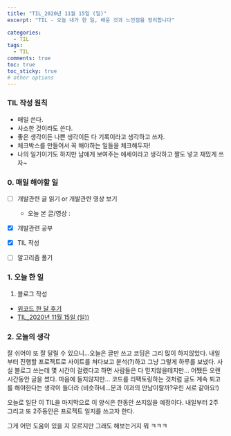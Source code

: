 ```yaml
---
title: "TIL_2020년 11월 15일 (일)"
excerpt: "TIL - 오늘 내가 한 일, 배운 것과 느낀점을 정리합니다"

categories:
  - TIL
tags:
  - TIL
comments: true
toc: true
toc_sticky: true
# other options
---
```


### TIL 작성 원칙

- 매일 쓴다.
- 사소한 것이라도 쓴다.
- 좋은 생각이든 나쁜 생각이든 다 기록이라고 생각하고 쓰자.
- 체크박스를 만들어서 꼭 해야하는 일들을 체크해두자!
- 나의 일기이기도 하지만 남에게 보여주는 에세이라고 생각하고 짤도 넣고 재밌게 쓰자~

### 0. 매일 해야할 일

- [ ] 개발관련 글 읽기 or 개발관련 영상 보기

  - 오늘 본 글/영상 :

- [x] 개발관련 공부

- [x] TIL 작성

- [ ] 알고리즘 풀기

### 1. 오늘 한 일

1. 블로그 작성

- [위코드 한 달 후기](https://hocheoljang.github.io/thinking/wecode-review-firstmonth/)
- [TIL_2020년 11월 15일 (일))](https://hocheoljang.github.io/til/TIL-20201115)

### 2. 오늘의 생각

잘 쉬어야 또 잘 달릴 수 있으니...오늘은 글만 쓰고 코딩은 그리 많이 하지않았다.
내일부터 진행할 프로젝트로 사이트를 쳐다보고 분석(?)하고 그냥 그렇게 하루를 보냈다.
사실 블로그 쓰는데 몇 시간이 걸렸다고 하면 사람들은 다 믿지않을테지만...
어쨌든 오랜 시간동안 글을 썼다. 마음에 들지않지만...
코드를 리팩토링하는 것처럼 글도 계속 퇴고를 해야한다는 생각이 들더라
(비슷하네...문과 이과의 만남이랄까?우린 서로 같아요!)

오늘로 일단 이 TIL을 마지막으로 이 양식은 한동안 쓰지않을 예정이다.
내일부터 2주 그리고 또 2주동안은 프로젝트 일지를 쓰고자 한다.

그게 어떤 도움이 있을 지 모르지만 그래도 해보는거지 뭐 ㅋㅋㅋ
